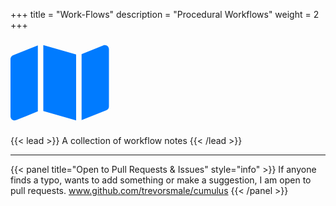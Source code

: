 +++
title = "Work-Flows"
description = "Procedural Workflows"
weight = 2
+++

<svg xmlns="http://www.w3.org/2000/svg" height="10em" viewBox="0 0 576 512"><!--! Font Awesome Free 6.4.0 by @fontawesome - https://fontawesome.com License - https://fontawesome.com/license (Commercial License) Copyright 2023 Fonticons, Inc. --><style>svg{fill:#007BFF}</style><path d="M384 476.1L192 421.2V35.9L384 90.8V476.1zm32-1.2V88.4L543.1 37.5c15.8-6.3 32.9 5.3 32.9 22.3V394.6c0 9.8-6 18.6-15.1 22.3L416 474.8zM15.1 95.1L160 37.2V423.6L32.9 474.5C17.1 480.8 0 469.2 0 452.2V117.4c0-9.8 6-18.6 15.1-22.3z"/></svg>

{{< lead >}}
A collection of workflow notes
{{< /lead >}}

---

{{< panel title="Open to Pull Requests & Issues" style="info" >}}
If anyone finds a typo, wants to add something or make a suggestion, I am open to pull requests.
www.github.com/trevorsmale/cumulus
{{< /panel >}}